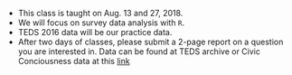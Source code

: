 - This class is taught on Aug. 13 and 27, 2018.
- We will focus on survey data analysis with `R`.
- TEDS 2016 data will be our practice data.
- After two days of classes, please submit a 2-page report on a question you are interested in. Data can be found at TEDS archive or Civic Conciousness data at this [link]()
